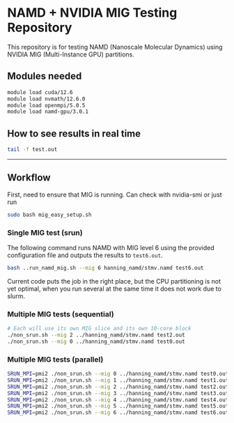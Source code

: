 # NAMD + NVIDIA MIG Testing Repository

This repository is for testing NAMD (Nanoscale Molecular Dynamics) using NVIDIA MIG (Multi-Instance GPU) partitions.

## Modules needed

```bash
module load cuda/12.6
module load nvmath/12.6.0
module load openmpi/5.0.5
module load namd-gpu/3.0.1
```

## How to see results in real time

```bash
tail -f test.out
```

--------------------

## Workflow

First, need to ensure that MIG is running. Can check with nvidia-smi or just run

```bash
sudo bash mig_easy_setup.sh
```

### Single MIG test (srun)

The following command runs NAMD with MIG level 6 using the provided configuration file and outputs the results to `test6.out`.

```bash
bash ..run_namd_mig.sh --mig 6 hanning_namd/stmv.namd test6.out
```

Current code puts the job in the right place, but the CPU partitioning is not yet optimal, when you run several at the same time it does not work due to slurm.

### Multiple MIG tests (sequential)

```bash
# Each will use its own MIG slice and its own 10-core block
./non_srun.sh --mig 2 ../hanning_namd/stmv.namd test2.out
./non_srun.sh --mig 0 ../hanning_namd/stmv.namd test0.out
```

### Multiple MIG tests (parallel)

```bash
SRUN_MPI=pmi2 ./non_srun.sh --mig 0 ../hanning_namd/stmv.namd test0.out
SRUN_MPI=pmi2 ./non_srun.sh --mig 1 ../hanning_namd/stmv.namd test1.out
SRUN_MPI=pmi2 ./non_srun.sh --mig 2 ../hanning_namd/stmv.namd test2.out
SRUN_MPI=pmi2 ./non_srun.sh --mig 3 ../hanning_namd/stmv.namd test3.out
SRUN_MPI=pmi2 ./non_srun.sh --mig 4 ../hanning_namd/stmv.namd test4.out
SRUN_MPI=pmi2 ./non_srun.sh --mig 5 ../hanning_namd/stmv.namd test5.out
SRUN_MPI=pmi2 ./non_srun.sh --mig 6 ../hanning_namd/stmv.namd test6.out
```

